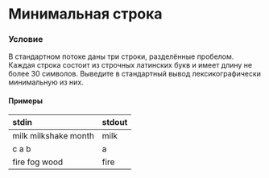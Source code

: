 # Минимальная строка

### Условие

В стандартном потоке даны три строки, разделённые пробелом. Каждая строка состоит из строчных латинских букв и имеет длину не более 30 символов. Выведите в стандартный вывод лексикографически минимальную из них.

#### Примеры

stdin                | stdout
:------------------- | :-----
milk milkshake month | milk
c a b	             | a
fire fog wood	     | fire
